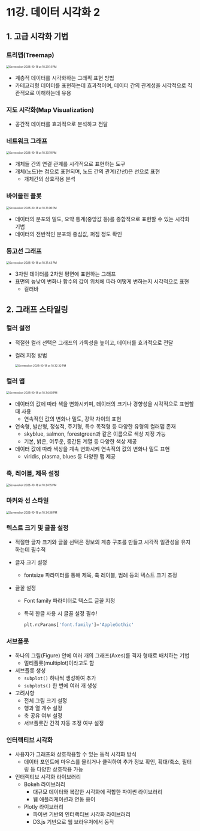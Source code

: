 # 11강. 데이터 시각화 2

## 1. 고급 시각화 기법

### 트리맵(Treemap)

<img src="./assets/Screenshot 2025-10-18 at 10.29.14 PM.png" alt="Screenshot 2025-10-18 at 10.29.14 PM" style="zoom:50%;" />

- 계층적 데이터를 시각화하는 그래픽 표현 방법
- 카테고리형 데이터를 표현하는데 효과적이며, 데이터 간의 관계성을 시각적으로 직관적으로 이해하는데 유용



### 지도 시각화(Map Visualization)

- 공간적 데이터를 효과적으로 분석하고 전달



### 네트워크 그래프

<img src="./assets/Screenshot 2025-10-18 at 10.30.19 PM.png" alt="Screenshot 2025-10-18 at 10.30.19 PM" style="zoom:50%;" />

- 개체들 간의 연결 관계를 시각적으로 표현하는 도구
- 개체(노드)는 점으로 표현되며, 노드 간의 관계(간선)은 선으로 표현
  - 개체간의 상호작용 분석



### 바이올린 플롯

<img src="./assets/Screenshot 2025-10-18 at 10.31.06 PM.png" alt="Screenshot 2025-10-18 at 10.31.06 PM" style="zoom:50%;" />

- 데이터의 분포와 밀도, 요약 통계(중앙값 등)를 종합적으로 표현할 수 있는 시각화 기법
- 데이터의 전반적인 분포와 중심값, 퍼짐 정도 확인



### 등고선 그래프

<img src="./assets/Screenshot 2025-10-18 at 10.31.43 PM.png" alt="Screenshot 2025-10-18 at 10.31.43 PM" style="zoom:50%;" />

- 3차원 데이터를 2차원 평면에 표현하는 그래프
- 표면의 높낮이 변화나 함수의 값이 위치에 따라 어떻게 변하는지 시각적으로 표현
  - 컬러바



## 2. 그래프 스타일링

### 컬러 설정

- 적절한 컬러 선택은 그래프의 가독성을 높이고, 데이터를 효과적으로 전달

- 컬러 지정 방법

  <img src="./assets/Screenshot 2025-10-18 at 10.32.32 PM.png" alt="Screenshot 2025-10-18 at 10.32.32 PM" style="zoom:50%;" />



### 컬러 맵

<img src="./assets/Screenshot 2025-10-18 at 10.34.00 PM.png" alt="Screenshot 2025-10-18 at 10.34.00 PM" style="zoom:50%;" />

- 데이터의 값에 따라 색을 변화시키며, 데이터의 크기나 경향성을 시각적으로 표현할 때 사용
  - 연속적인 값의 변화나 밀도, 강약 차이의 표현
- 연속형, 발산형, 정성적, 주기형, 특수 목적형 등 다양한 유형의 컬러맵 존재
  - skyblue, salmon, forestgreen과 같은 이름으로 색상 지정 가능
  - 기본, 밝은, 어두운, 중간톤 계열 등 다양한 색상 제공
- 데이터 값에 따라 색상을 계속 변화시켜 연속적의 값의 변화나 밀도 표현
  - viridis, plasma, blues 등 다양한 맵 제공



### 축, 레이블, 제목 설정

<img src="./assets/Screenshot 2025-10-18 at 10.34.15 PM.png" alt="Screenshot 2025-10-18 at 10.34.15 PM" style="zoom:50%;" />



### 마커와 선 스타일

<img src="./assets/Screenshot 2025-10-18 at 10.34.38 PM.png" alt="Screenshot 2025-10-18 at 10.34.38 PM" style="zoom:50%;" />



### 텍스트 크기 및 글꼴 설정

- 적절한 글자 크기와 글꼴 선택은 정보의 계층 구조를 만들고 시각적 일관성을 유지하는데 필수적

- 글자 크기 설정

  - fontsize 파라미터를 통해 제목, 축 레이블, 범례 등의 텍스트 크기 조정

- 글꼴 설정

  - Font family 파라미터로 텍스트 글꼴 지정

  - 특히 한글 사용 시 글꼴 설정 필수!

    ```python
    plt.rcParams['font.family']='AppleGothic'
    ```

    

### 서브플롯

- 하나의 그림(Figure) 안에 여러 개의 그래프(Axes)를 격자 형태로 배치하는 기법
  - 멀티플롯(multiplot)이라고도 함
- 서브플롯 생성
  - `subplot()` 하나씩 생성하여 추가
  - `subplots()` 한 번에 여러 개 생성
- 고려사항
  - 전체 그림 크기 설정
  - 행과 열 개수 설정
  - 축 공유 여부 설정
  - 서브플롯간 간격 자동 조정 여부 설정



### 인터랙티브 시각화

- 사용자가 그래프와 상호작용할 수 있는 동적 시각화 방식
  - 데이터 포인트에 마우스를 올리거나 클릭하여 추가 정보 확인, 확대/축소, 필터링 등 다양한 상호작용 가능
- 인터랙티브 시각화 라이브러리
  - Bokeh 라이브러리
    - 대규모 데이터와 복잡한 시각화에 적합한 파이썬 라이브러리
    - 웹 애플리케이션과 연동 용이
  - Plotly 라이브러리
    - 파이썬 기반의 인터랙티브 시각화 라이브러리
    - D3.js 기반으로 웹 브라우저에서 동작